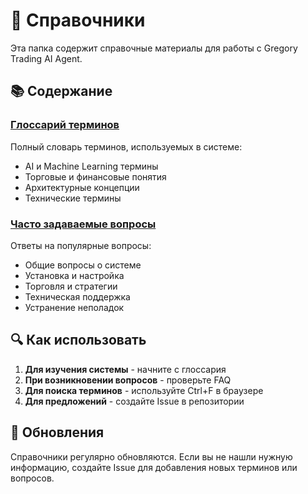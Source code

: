 # 📖 Справочники

Эта папка содержит справочные материалы для работы с Gregory Trading AI Agent.

## 📚 Содержание

### [Глоссарий терминов](GLOSSARY.md)
Полный словарь терминов, используемых в системе:
- AI и Machine Learning термины
- Торговые и финансовые понятия
- Архитектурные концепции
- Технические термины

### [Часто задаваемые вопросы](FAQ.md)
Ответы на популярные вопросы:
- Общие вопросы о системе
- Установка и настройка
- Торговля и стратегии
- Техническая поддержка
- Устранение неполадок

## 🔍 Как использовать

1. **Для изучения системы** - начните с глоссария
2. **При возникновении вопросов** - проверьте FAQ
3. **Для поиска терминов** - используйте Ctrl+F в браузере
4. **Для предложений** - создайте Issue в репозитории

## 📝 Обновления

Справочники регулярно обновляются. Если вы не нашли нужную информацию, создайте Issue для добавления новых терминов или вопросов.
